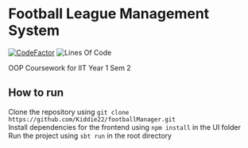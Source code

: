 # Football League Management System

[![CodeFactor](https://www.codefactor.io/repository/github/kiddie22/footballmanager/badge)](https://www.codefactor.io/repository/github/kiddie22/footballmanager)
![Lines Of Code](https://tokei.rs/b1/github/kiddie22/footballmanager?category=code)

OOP Coursework for IIT Year 1 Sem 2

## How to run

Clone the repository using `git clone https://github.com/Kiddie22/footballManager.git` \
Install dependencies for the frontend using `npm install` in the UI folder \
Run the project using `sbt run` in the root directory
